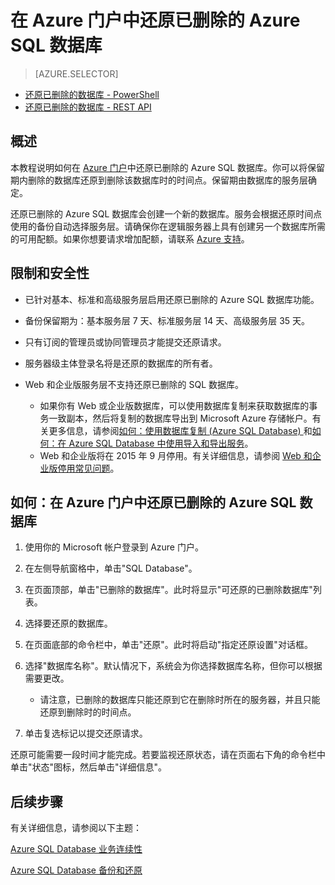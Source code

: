 <properties 
   pageTitle="在 Azure 门户中还原已删除的 Azure SQL 数据库" 
   description="Microsoft Azure SQL Database, 还原已删除的数据库, 恢复已删除的数据库, Azure 管理门户, Azure 门户" 
   services="sql-database" 
   documentationCenter="" 
   authors="elfisher" 
   manager="jeffreyg" 
   editor="v-romcal"/>

<tags
   ms.service="sql-database"
   ms.date="03/18/2015"
   wacn.date="05/25/2015"/>








# 在 Azure 门户中还原已删除的 Azure SQL 数据库

> [AZURE.SELECTOR]
- [还原已删除的数据库 - PowerShell](/documentation/articles/sql-database-restore-deleted-database-tutorial-powershell)
- [还原已删除的数据库 - REST API](/documentation/articles/sql-database-restore-deleted-database-tutorial-rest)

## 概述

本教程说明如何在 [Azure 门户](http://manage.windowsazure.cn)中还原已删除的 Azure SQL 数据库。你可以将保留期内删除的数据库还原到删除该数据库时的时间点。保留期由数据库的服务层确定。

还原已删除的 Azure SQL 数据库会创建一个新的数据库。服务会根据还原时间点使用的备份自动选择服务层。请确保你在逻辑服务器上具有创建另一个数据库所需的可用配额。如果你想要请求增加配额，请联系 [Azure 支持](/support/contact)。

## 限制和安全性

* 已针对基本、标准和高级服务层启用还原已删除的 Azure SQL 数据库功能。 

* 备份保留期为：基本服务层 7 天、标准服务层 14 天、高级服务层 35 天。

* 只有订阅的管理员或协同管理员才能提交还原请求。

* 服务器级主体登录名将是还原的数据库的所有者。
 
* Web 和企业版服务层不支持还原已删除的 SQL 数据库。
 
	* 如果你有 Web 或企业版数据库，可以使用数据库复制来获取数据库的事务一致副本，然后将复制的数据库导出到 Microsoft Azure 存储帐户。有关更多信息，请参阅[如何：使用数据库复制 (Azure SQL Database) ](http://msdn.microsoft.com/zh-cn/library/azure/ff951631.aspx) 和[如何：在 Azure SQL Database 中使用导入和导出服务](http://msdn.microsoft.com/zh-cn/library/azure/hh335292.aspx)。
	* Web 和企业版将在 2015 年 9 月停用。有关详细信息，请参阅 [Web 和企业版停用常见问题](http://msdn.microsoft.com/zh-cn/library/azure/dn741330.aspx)。

## 如何：在 Azure 门户中还原已删除的 Azure SQL 数据库


1. 使用你的 Microsoft 帐户登录到 Azure 门户。

2. 在左侧导航窗格中，单击"SQL Database"。

3. 在页面顶部，单击"已删除的数据库"。此时将显示"可还原的已删除数据库"列表。 

4. 选择要还原的数据库。

6. 在页面底部的命令栏中，单击"还原"。此时将启动"指定还原设置"对话框。 

7. 选择"数据库名称"。默认情况下，系统会为你选择数据库名称，但你可以根据需要更改。   

	* 请注意，已删除的数据库只能还原到它在删除时所在的服务器，并且只能还原到删除时的时间点。   

8. 单击复选标记以提交还原请求。

还原可能需要一段时间才能完成。若要监视还原状态，请在页面右下角的命令栏中单击"状态"图标，然后单击"详细信息"。

## 后续步骤

有关详细信息，请参阅以下主题： 

[Azure SQL Database 业务连续性](http://msdn.microsoft.com/zh-cn/library/azure/hh852669.aspx)

[Azure SQL Database 备份和还原](http://msdn.microsoft.com/zh-cn/library/azure/jj650016.aspx)

<!--HONumber=55-->